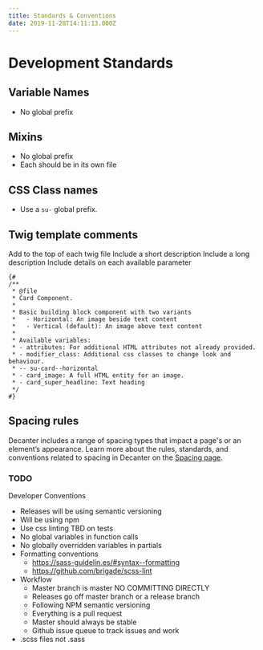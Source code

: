```yaml
---
title: Standards & Conventions
date: 2019-11-28T14:11:13.000Z
---
```

# Development Standards

## Variable Names
- No global prefix

## Mixins
- No global prefix
- Each should be in its own file

## CSS Class names
- Use a `su-` global prefix.

## Twig template comments
Add to the top of each twig file
Include a short description
Include a long description
Include details on each available parameter

```
{#
/**
 * @file
 * Card Component.
 *
 * Basic building block component with two variants
 *   - Horizontal: An image beside text content
 *   - Vertical (default): An image above text content
 *
 * Available variables:
 * - attributes: For additional HTML attributes not already provided.
 * - modifier_class: Additional css classes to change look and behaviour.
 * -- su-card--horizontal
 * - card_image: A full HTML entity for an image.
 * - card_super_headline: Text heading
 */
#}
```

## Spacing rules
Decanter includes a range of spacing types that impact a page's or an element’s appearance. Learn more about the rules, standards, and conventions related to spacing in Decanter on the [Spacing page](https://github.com/SU-SWS/decanter/wiki/Spacing).

### TODO

Developer Conventions

- Releases will be using semantic versioning
- Will be using npm
- Use css linting TBD on tests
- No global variables in function calls
- No globally overridden variables in partials
- Formatting conventions
  - https://sass-guidelin.es/#syntax--formatting
  - https://github.com/brigade/scss-lint
- Workflow
  - Master branch is master NO COMMITTING DIRECTLY
  - Releases go off master branch or a release branch
  - Following NPM semantic versioning
  - Everything is a pull request
  - Master should always be stable
  - Github issue queue to track issues and work
- .scss files not .sass
